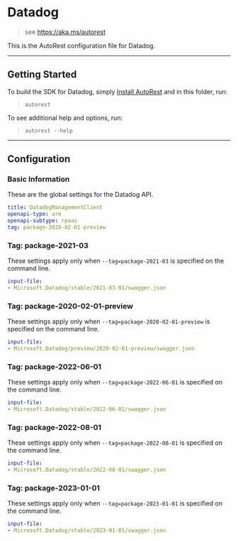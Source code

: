 # Datadog

> see https://aka.ms/autorest

This is the AutoRest configuration file for Datadog.



---
## Getting Started
To build the SDK for Datadog, simply [Install AutoRest](https://aka.ms/autorest/install) and in this folder, run:

> `autorest`

To see additional help and options, run:

> `autorest --help`
---

## Configuration



### Basic Information
These are the global settings for the Datadog API.

``` yaml
title: DatadogManagementClient
openapi-type: arm
openapi-subtype: rpaas
tag: package-2020-02-01-preview
```

### Tag: package-2021-03

These settings apply only when `--tag=package-2021-03` is specified on the command line.

``` yaml $(tag) == 'package-2021-03'
input-file:
- Microsoft.Datadog/stable/2021-03-01/swagger.json
```

### Tag: package-2020-02-01-preview

These settings apply only when `--tag=package-2020-02-01-preview` is specified on the command line.

``` yaml $(tag) == 'package-2020-02-01-preview'
input-file:
- Microsoft.Datadog/preview/2020-02-01-preview/swagger.json
```

### Tag: package-2022-06-01

These settings apply only when `--tag=package-2022-06-01` is specified on the command line.

``` yaml $(tag) == 'package-2022-06-01'
input-file:
- Microsoft.Datadog/stable/2022-06-01/swagger.json
```

### Tag: package-2022-08-01

These settings apply only when `--tag=package-2022-08-01` is specified on the command line.

``` yaml $(tag) == 'package-2022-08-01'
input-file:
- Microsoft.Datadog/stable/2022-08-01/swagger.json
```

### Tag: package-2023-01-01

These settings apply only when `--tag=package-2023-01-01` is specified on the command line.

``` yaml $(tag) == 'package-2023-01-01'
input-file:
- Microsoft.Datadog/stable/2023-01-01/swagger.json
```

